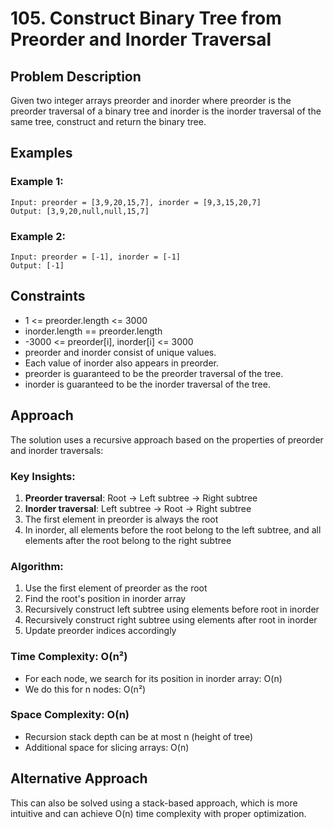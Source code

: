 # 105. Construct Binary Tree from Preorder and Inorder Traversal

## Problem Description

Given two integer arrays preorder and inorder where preorder is the preorder traversal of a binary tree and inorder is the inorder traversal of the same tree, construct and return the binary tree.

## Examples

### Example 1:
```
Input: preorder = [3,9,20,15,7], inorder = [9,3,15,20,7]
Output: [3,9,20,null,null,15,7]
```

### Example 2:
```
Input: preorder = [-1], inorder = [-1]
Output: [-1]
```

## Constraints

- 1 <= preorder.length <= 3000
- inorder.length == preorder.length
- -3000 <= preorder[i], inorder[i] <= 3000
- preorder and inorder consist of unique values.
- Each value of inorder also appears in preorder.
- preorder is guaranteed to be the preorder traversal of the tree.
- inorder is guaranteed to be the inorder traversal of the tree.

## Approach

The solution uses a recursive approach based on the properties of preorder and inorder traversals:

### Key Insights:
1. **Preorder traversal**: Root → Left subtree → Right subtree
2. **Inorder traversal**: Left subtree → Root → Right subtree
3. The first element in preorder is always the root
4. In inorder, all elements before the root belong to the left subtree, and all elements after the root belong to the right subtree

### Algorithm:
1. Use the first element of preorder as the root
2. Find the root's position in inorder array
3. Recursively construct left subtree using elements before root in inorder
4. Recursively construct right subtree using elements after root in inorder
5. Update preorder indices accordingly

### Time Complexity: O(n²)
- For each node, we search for its position in inorder array: O(n)
- We do this for n nodes: O(n²)

### Space Complexity: O(n)
- Recursion stack depth can be at most n (height of tree)
- Additional space for slicing arrays: O(n)

## Alternative Approach
This can also be solved using a stack-based approach, which is more intuitive and can achieve O(n) time complexity with proper optimization.
